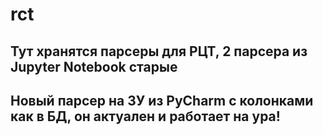 # rct

## Тут хранятся парсеры для РЦТ, 2 парсера из Jupyter Notebook старые
## Новый парсер на ЗУ из PyCharm с колонками как в БД, он актуален и работает на ура!
